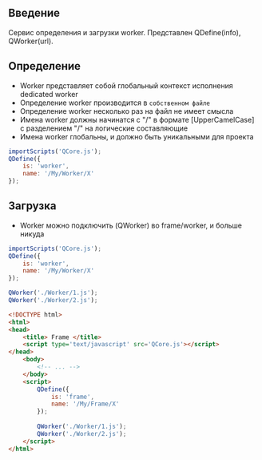 ## Введение
Сервис определения и загрузки worker. Представлен QDefine(info), QWorker(url).

## Определение
* Worker представляет собой глобальный контекст исполнения dedicated worker
* Определение worker производится в `собственном файле`
* Определение worker несколько раз на файл не имеет смысла
* Имена worker должны начинатся с "/" в формате [UpperCamelCase] с разделением "/" на логические составляющие
* Имена worker глобальны, и должно быть уникальными для проекта

```javascript
importScripts('QCore.js');
QDefine({
	is: 'worker',
	name: '/My/Worker/X'
});
```

## Загрузка
* Worker можно подключить (QWorker) во frame/worker, и больше никуда


```javascript
importScripts('QCore.js');
QDefine({
	is: 'worker',
	name: '/My/Worker/X'
});

QWorker('./Worker/1.js');
QWorker('./Worker/2.js');
```

```html
<!DOCTYPE html>
<html>
<head>
	<title> Frame </title>
	<script type='text/javascript' src='QCore.js'></script>
</head>
	<body>
		<!-- ... -->
	</body>
	<script>
		QDefine({
			is: 'frame',
			name: '/My/Frame/X'
		});
		
		QWorker('./Worker/1.js');
		QWorker('./Worker/2.js');
	</script>
</html>
```
